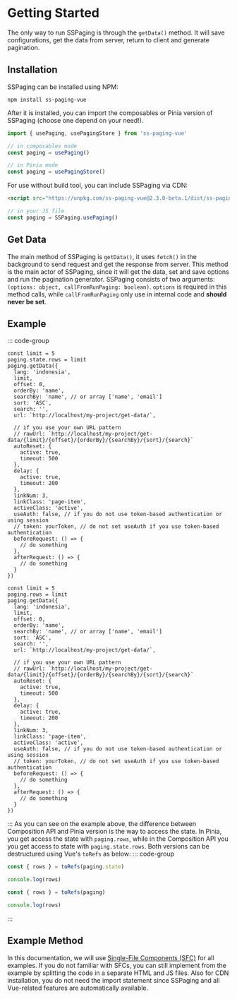 # Getting Started
The only way to run SSPaging is through the `getData()` method. It will save configurations, get the data from server, return to client and generate pagination.

## Installation
SSPaging can be installed using NPM:
```
npm install ss-paging-vue
```
After it is installed, you can import the composables or Pinia version of SSPaging (choose one depend on your need!).
```javascript
import { usePaging, usePagingStore } from 'ss-paging-vue'

// in composables mode
const paging = usePaging()

// in Pinia mode
const paging = usePagingStore()
```
For use without build tool, you can include SSPaging via CDN:
```html
<script src="https://unpkg.com/ss-paging-vue@2.3.0-beta.1/dist/ss-paging.dist.js"></script>
```
```javascript
// in your JS file
const paging = SSPaging.usePaging()
```

## Get Data
The main method of SSPaging is `getData()`, it uses `fetch()` in the background to send request and get the response from server. This method is the main actor of SSPaging, since it will get the data, set and save options and run the pagination generator. SSPaging consists of two arguments: `(options: object, callFromRunPaging: boolean)`. `options` is required in this method calls, while `callFromRunPaging` only use in internal code and <strong>should never be set</strong>. 

## Example
::: code-group
```js{14,27} [Composition API]
const limit = 5
paging.state.rows = limit
paging.getData({
  lang: 'indonesia',
  limit,
  offset: 0,
  orderBy: 'name',
  searchBy: 'name', // or array ['name', 'email']
  sort: 'ASC',
  search: '',
  url: `http://localhost/my-project/get-data/`,

  // if you use your own URL pattern
  // rawUrl: `http://localhost/my-project/get-data/{limit}/{offset}/{orderBy}/{searchBy}/{sort}/{search}` 
  autoReset: {
    active: true,
    timeout: 500
  },
  delay: {
    active: true,
    timeout: 200
  },
  linkNum: 3,
  linkClass: 'page-item',
  activeClass: 'active',
  useAuth: false, // if you do not use token-based authentication or using session
  // token: yourToken, // do not set useAuth if you use token-based authentication
  beforeRequest: () => {
    // do something
  },
  afterRequest: () => {
    // do something
  }
})

```
```js{14,27} [Pinia]
const limit = 5
paging.rows = limit
paging.getData({
  lang: 'indonesia',
  limit,
  offset: 0,
  orderBy: 'name',
  searchBy: 'name', // or array ['name', 'email']
  sort: 'ASC',
  search: '',
  url: `http://localhost/my-project/get-data/`,

  // if you use your own URL pattern
  // rawUrl: `http://localhost/my-project/get-data/{limit}/{offset}/{orderBy}/{searchBy}/{sort}/{search}` 
  autoReset: {
    active: true,
    timeout: 500
  },
  delay: {
    active: true,
    timeout: 200
  },
  linkNum: 3,
  linkClass: 'page-item',
  activeClass: 'active',
  useAuth: false, // if you do not use token-based authentication or using session
  // token: yourToken, // do not set useAuth if you use token-based authentication
  beforeRequest: () => {
    // do something
  },
  afterRequest: () => {
    // do something
  }
})

```
:::
As you can see on the example above, the difference between Composition API and Pinia version is the way to access the state. In Pinia, you get access the state with `paging.rows`, while in the Composition API you you get access to state with `paging.state.rows`. Both versions can be destructured using Vue's `toRefs` as below:
::: code-group
```js [Composition API]
const { rows } = toRefs(paging.state)

console.log(rows)
```
```js [Pinia]
const { rows } = toRefs(paging)

console.log(rows)
```
:::

## Example Method
In this documentation, we will use [Single-File Components (SFC)](https://vuejs.org/guide/scaling-up/sfc.html) for all examples. If you do not familiar with SFCs, you can still implement from the example by splitting the code in a separate HTML and JS files. Also for CDN installation, you do not need the import statement since SSPaging and all Vue-related features are automatically available.